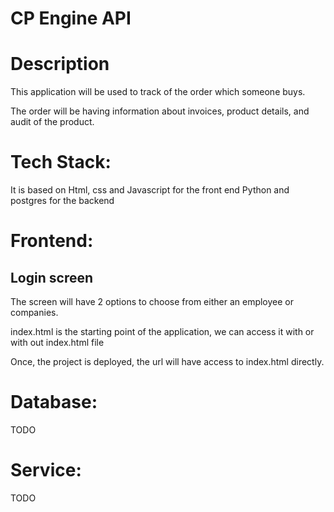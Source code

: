 # CP Engine API

# Description
This application will be used to track of the order which someone buys.

The order will be having information about invoices, product details, and audit of the product.

# Tech Stack:
It is based on Html, css and Javascript for the front end
Python and postgres for the backend

# Frontend:
## Login screen

The screen will have 2 options to choose from either an employee or companies.

index.html is the starting point of the application, we can access it with or with out index.html file

Once, the project is deployed, the url will have access to index.html directly.


# Database:
TODO

# Service:
TODO